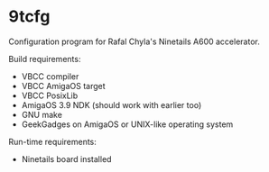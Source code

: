 9tcfg
=====

Configuration program for Rafal Chyla's Ninetails A600 accelerator.

Build requirements:
- VBCC compiler
- VBCC AmigaOS target
- VBCC PosixLib
- AmigaOS 3.9 NDK (should work with earlier too)
- GNU make
- GeekGadges on AmigaOS or UNIX-like operating system

Run-time requirements:
- Ninetails board installed 
